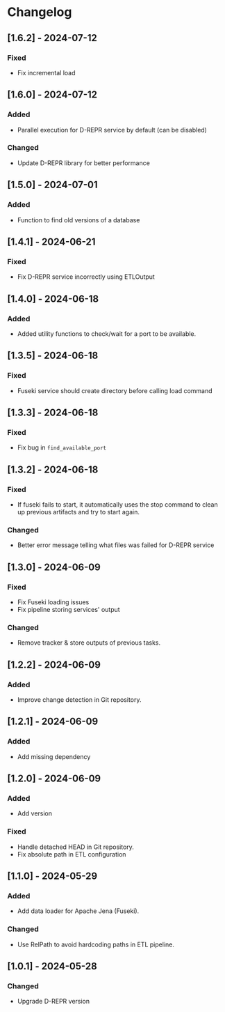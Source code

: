 # Changelog

## [1.6.2] - 2024-07-12

### Fixed

- Fix incremental load

## [1.6.0] - 2024-07-12

### Added

- Parallel execution for D-REPR service by default (can be disabled)

### Changed

- Update D-REPR library for better performance

## [1.5.0] - 2024-07-01

### Added

- Function to find old versions of a database

## [1.4.1] - 2024-06-21

### Fixed

- Fix D-REPR service incorrectly using ETLOutput

## [1.4.0] - 2024-06-18

### Added

- Added utility functions to check/wait for a port to be available.

## [1.3.5] - 2024-06-18

### Fixed

- Fuseki service should create directory before calling load command

## [1.3.3] - 2024-06-18

### Fixed

- Fix bug in `find_available_port`

## [1.3.2] - 2024-06-18

### Fixed

- If fuseki fails to start, it automatically uses the stop command to clean up previous artifacts and try to start again.

### Changed

- Better error message telling what files was failed for D-REPR service

## [1.3.0] - 2024-06-09

### Fixed

- Fix Fuseki loading issues
- Fix pipeline storing services' output

### Changed

- Remove tracker & store outputs of previous tasks.

## [1.2.2] - 2024-06-09

### Added

- Improve change detection in Git repository.

## [1.2.1] - 2024-06-09

### Added

- Add missing dependency

## [1.2.0] - 2024-06-09

### Added

- Add version

### Fixed

- Handle detached HEAD in Git repository.
- Fix absolute path in ETL configuration

## [1.1.0] - 2024-05-29

### Added

- Add data loader for Apache Jena (Fuseki).

### Changed

- Use RelPath to avoid hardcoding paths in ETL pipeline.

## [1.0.1] - 2024-05-28

### Changed

- Upgrade D-REPR version
